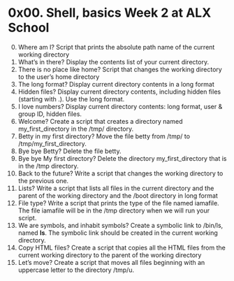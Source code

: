 # 0x00. Shell, basics Week 2 at ALX School
0. Where am I? Script that prints the absolute path name of the current working directory
1. What’s in there? Display the contents list of your current directory.
2. There is no place like home? Script that changes the working directory to the user’s home directory
3. The long format? Display current directory contents in a long format
4. Hidden files? Display current directory contents, including hidden files (starting with .). Use the long format.
5. I love numbers? Display current directory contents: long format, user & group ID, hidden files.
6. Welcome? Create a script that creates a directory named my_first_directory in the /tmp/ directory.
7. Betty in my first directory? Move the file betty from /tmp/ to /tmp/my_first_directory.
8. Bye bye Betty? Delete the file betty.
9. Bye bye My first directory? Delete the directory my_first_directory that is in the /tmp directory.
10. Back to the future? Write a script that changes the working directory to the previous one.
11. Lists? Write a script that lists all files in the current directory and the parent of the working directory and the /boot directory in long format
12. File type? Write a script that prints the type of the file named iamafile. The file iamafile will be in the /tmp directory when we will run your script.
13. We are symbols, and inhabit symbols? Create a symbolic link to /bin/ls, named __ls__. The symbolic link should be created in the current working directory.
14. Copy HTML files? Create a script that copies all the HTML files from the current working directory to the parent of the working directory
15. Let’s move? Create a script that moves all files beginning with an uppercase letter to the directory /tmp/u.
